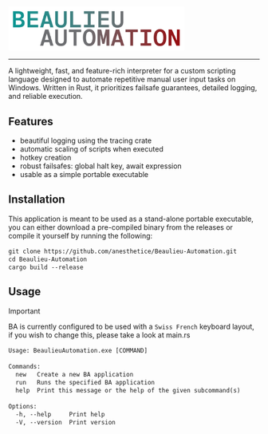 <img src="assets/icon.svg" width=70%/>

---

A lightweight, fast, and feature-rich interpreter for a custom scripting language designed to automate repetitive manual user input tasks on Windows. Written in Rust, it prioritizes failsafe guarantees, detailed logging, and reliable execution.

## Features
* beautiful logging using the tracing crate
* automatic scaling of scripts when executed
* hotkey creation
* robust failsafes: global halt key, await expression
* usable as a simple portable executable

## Installation

This application is meant to be used as a stand-alone portable executable, you can either download a pre-compiled binary from the releases or compile it yourself by running the following:

```
git clone https://github.com/anesthetice/Beaulieu-Automation.git
cd Beaulieu-Automation
cargo build --release
```

## Usage

> [!IMPORTANT]  
> BA is currently configured to be used with a `Swiss French` keyboard layout, if you wish to change this, please take a look at main.rs

```
Usage: BeaulieuAutomation.exe [COMMAND]

Commands:
  new   Create a new BA application
  run   Runs the specified BA application
  help  Print this message or the help of the given subcommand(s)

Options:
  -h, --help     Print help
  -V, --version  Print version
```
